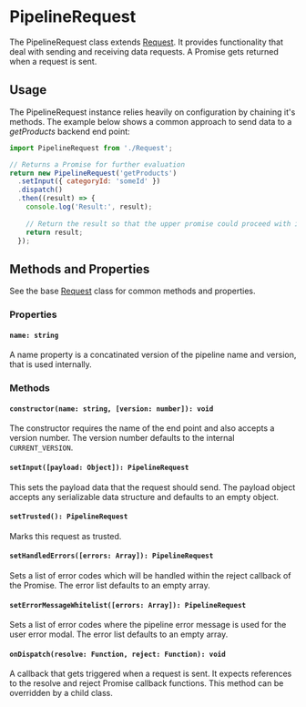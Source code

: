 # PipelineRequest

The PipelineRequest class extends [Request](../Request).
It provides functionality that deal with sending and receiving data requests.
A Promise gets returned when a request is sent.

## Usage

The PipelineRequest instance relies heavily on configuration by chaining it's methods.
The example below shows a common approach to send data to a *getProducts* backend end point:

```js
import PipelineRequest from './Request';

// Returns a Promise for further evaluation
return new PipelineRequest('getProducts')
  .setInput({ categoryId: 'someId' })
  .dispatch()
  .then((result) => {
    console.log('Result:', result);
    
    // Return the result so that the upper promise could proceed with it
    return result;
  });
```

## Methods and Properties

See the base [Request](../Request) class for common methods and properties.

### Properties

#### `name: string`

A name property is a concatinated version of the pipeline name and version, that is used internally.

### Methods

#### `constructor(name: string, [version: number]): void`

The constructor requires the name of the end point and also accepts a version number.
The version number defaults to the internal `CURRENT_VERSION`.

#### `setInput([payload: Object]): PipelineRequest`

This sets the payload data that the request should send.
The payload object accepts any serializable data structure and defaults to an empty object.

#### `setTrusted(): PipelineRequest`

Marks this request as trusted.

#### `setHandledErrors([errors: Array]): PipelineRequest`

Sets a list of error codes which will be handled within the reject callback of the Promise.
The error list defaults to an empty array.

#### `setErrorMessageWhitelist([errors: Array]): PipelineRequest`

Sets a list of error codes where the pipeline error message is used for the user error modal.
The error list defaults to an empty array.

#### `onDispatch(resolve: Function, reject: Function): void`

A callback that gets triggered when a request is sent.
It expects references to the resolve and reject Promise callback functions.
This method can be overridden by a child class.
